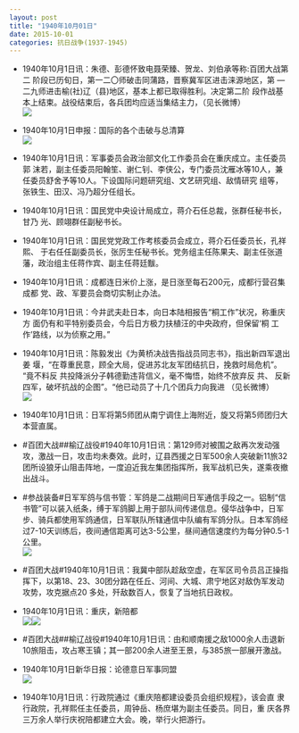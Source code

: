 ```yaml
---
layout: post
title: "1940年10月01日"
date: 2015-10-01
categories: 抗日战争(1937-1945)
---
```


<meta name="referrer" content="no-referrer" />

- 1940年10月1日讯：朱德、彭德怀致电聂荣臻、贺龙、刘伯承等称:百团大战第二 阶段已历旬日，第一二〇师破击同蒲路，晋察冀军区进击涞源地区，第 —二九师进击榆(社)辽（县)地区，基本上都已取得胜利。决定第二阶 段作战基本上结束。战役结束后，各兵团均应适当集结主力，（见长微博） <br/><img src="https://ww1.sinaimg.cn/large/aca367d8jw1ewlzdy7luij20c80900tt.jpg" />

- 1940年10月1日申报：国际的各个击破与总清算 <br/><img src="https://ww3.sinaimg.cn/large/aca367d8jw1ewly3bnn7ij20u70xnaye.jpg" />

- 1940年10月1日讯：军事委员会政治部文化工作委员会在重庆成立。主任委员郭 沫若，副主任委员阳翰笙、谢仁钊、李侠公，专门委员沈雁冰等10人，兼 任委员舒舍予等10人。下设国际问题研究组、文艺研究组、敌情研究 组等，张铁生、田汉、冯乃超分任组长。 

- 1940年10月1日讯：国民党中央设计局成立，蒋介石任总裁，张群任秘书长，甘乃 光、顾翊群任副秘书长。 

- 1940年10月1日讯：国民党党政工作考核委员会成立，蒋介石任委员长，孔祥熙、 于右任任副委员长，张厉生任秘书长。党务组主任陈果夫、副主任张道 藩，政治组主任蒋作宾、副主任蒋廷黻。 

- 1940年10月1日讯：成都连日米价上涨，是日涨至每石200元，成都行营召集成都 党、政、军要员会商切实制止办法。 

- 1940年10月1日讯：今井武夫赴日本，向日本陆相报告“桐工作”状况，称重庆方 面仍有和平特别委员会，今后日方极力扶植汪的中央政府，但保留‘桐 工作’路线，以为侦察之用。” 

- 1940年10月1日讯：陈毅发出《为黄桥决战告指战员同志书》，指出新四军退出姜 堰，“在尊重民意，顾全大局，促进苏北友军团结抗日，挽救时局危机”。 “竟不料反   共投降派分子韩德勤违背信义，毫不悔悟，始终不放弃反 共、 反新四军，破坏抗战的企图”。“他已动员了十几个团兵力向我进 （见长微博） <br/><img src="https://ww2.sinaimg.cn/large/aca367d8jw1ewllias4awj20c80aywfz.jpg" />

- 1940年10月1日讯：日军将第5师团从南宁调住上海附近，旋又将第5师团归大本营直属。 

- #百团大战##榆辽战役#1940年10月1日讯：第129师对被围之敌再次发动强攻，激战一日，攻击均未奏效。此时，辽县西援之日军500余人突破新11旅32团所设狼牙山阻击阵地，一度迫近我左集团指挥所，我军战机已失，遂乘夜撤出战斗。 

- #参战装备#日军军鸽与信书管：军鸽是二战期间日军通信手段之一。铝制“信书管”可以装入纸条，缚于军鸽脚上用于部队间传递信息。侵华战争中，日军步、骑兵都使用军鸽通信，日军联队所辖通信中队编有军鸽分队。日本军鸽经过7-10天训练后，夜间通信距离可达3-5公里，昼间通信速度约为每分钟0.5-1公里。 <br/><img src="https://ww1.sinaimg.cn/large/aca367d8jw1ewleklbcukj20dm0tpteb.jpg" />

- #百团大战#1940年10月1日讯：我冀中部队趁敌空虚，在军区司令员吕正操指挥下，以第18、23、30团分路在任丘、河间、大城、肃宁地区对敌伪军发动攻势，攻克据点20 多处，歼敌数百人，恢复了当地抗日政权。 

- 1940年10月1日讯：重庆，新陪都 <br/><img src="https://ww1.sinaimg.cn/large/aca367d8jw1ewlbj7pxrwj20t70bmwhq.jpg" /><img src="https://ww2.sinaimg.cn/large/aca367d8jw1ewlbj7x550j20gp05rwfd.jpg" />

- #百团大战##榆辽战役#1940年10月1日讯：由和顺南援之敌1000余人击退新10旅阻击，攻占寒王镇；其一部200余人进至王景，与385旅一部展开激战。 

- 1940年10月1日新华日报：论德意日军事同盟 <br/><img src="https://ww3.sinaimg.cn/large/aca367d8jw1ewl9swphscj211s0hxdlu.jpg" />

- 1940年10月1日讯：行政院通过《重庆陪都建设委员会组织规程》，该会直 隶行政院，孔祥熙任主任委员，周钟岳、杨庶堪为副主任委员。同日，重 庆各界三万余人举行庆祝陪都建立大会。晚，举行火把游行。 

